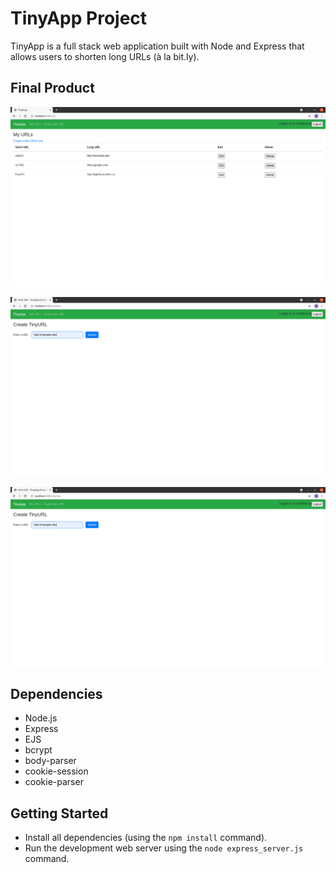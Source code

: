 # TinyApp Project

TinyApp is a full stack web application built with Node and Express that allows users to shorten long URLs (à la bit.ly).

## Final Product

!["Screenshot of the URLs page with all available links"](https://github.com/Thainnt/tinyapp/blob/master/docs/urls-page.png?raw=true)

!["Screenshot of a single URL with option to edit link"](https://github.com/Thainnt/tinyapp/blob/master/docs/create-new-url.png?raw=true)

!["Screenshot of the Create new link page"](https://github.com/Thainnt/tinyapp/blob/master/docs/create-new-url.png?raw=true)

## Dependencies

- Node.js
- Express
- EJS
- bcrypt
- body-parser
- cookie-session
- cookie-parser

## Getting Started

- Install all dependencies (using the `npm install` command).
- Run the development web server using the `node express_server.js` command.